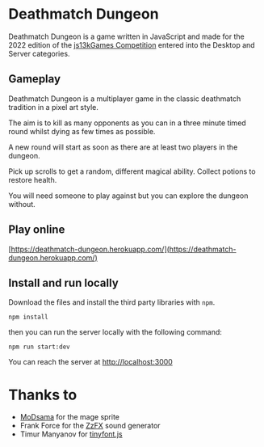 # Deathmatch Dungeon

Deathmatch Dungeon is a game written in JavaScript and made for the 2022 edition of the [js13kGames Competition](http://js13kgames.com/) entered into the Desktop and Server categories.

## Gameplay

Deathmatch Dungeon is a multiplayer game in the classic deathmatch tradition in a pixel art style.

The aim is to kill as many opponents as you can in a three minute timed round whilst dying as few times as possible.

A new round will start as soon as there are at least two players in the dungeon.

Pick up scrolls to get a random, different magical ability. Collect potions to restore health.

You will need someone to play against but you can explore the dungeon without.

## Play online

[https://deathmatch-dungeon.herokuapp.com/](https://deathmatch-dungeon.herokuapp.com/)

## Install and run locally

Download the files and install the third party libraries with `npm`.

    npm install

then you can run the server locally with the following command:

    npm run start:dev

You can reach the server at [http://localhost:3000](http://localhost:3000)

# Thanks to

* [MoDsama](https://itch.io/profile/modsama) for the mage sprite
* Frank Force for the [ZzFX](https://github.com/KilledByAPixel/ZzFX) sound generator
* Timur Manyanov for [tinyfont.js](https://github.com/darkwebdev/tinyfont.js)
